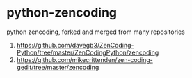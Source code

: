 python-zencoding
================

python zencoding, forked and merged from many repositories

1. https://github.com/davegb3/ZenCoding-Python/tree/master/ZenCodingPython/zencoding
2. https://github.com/mikecrittenden/zen-coding-gedit/tree/master/zencoding
